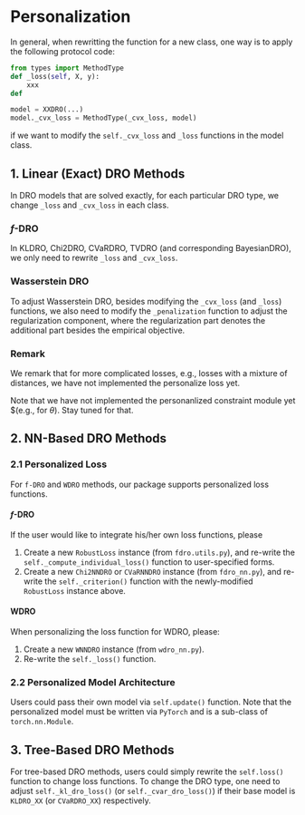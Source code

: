 # Personalization

In general, when rewritting the function for a new class, one way is to apply the following protocol code:
```python
from types import MethodType
def _loss(self, X, y):
    xxx
def

model = XXDRO(...)
model._cvx_loss = MethodType(_cvx_loss, model)
```
if we want to modify the ``self._cvx_loss`` and ``_loss`` functions in the model class.

## 1. Linear (Exact) DRO Methods
In DRO models that are solved exactly, for each particular DRO type, we change ``_loss`` and ``_cvx_loss`` in each class.

### $f$-DRO
In KLDRO, Chi2DRO, CVaRDRO, TVDRO (and corresponding BayesianDRO), we only need to rewrite ``_loss`` and ``_cvx_loss``.

### Wasserstein DRO
To adjust Wasserstein DRO, besides modifying the `_cvx_loss` (and ``_loss``) functions, we also need to modify the `_penalization` function to adjust the regularization component, where the regularization part denotes the additional part besides the empirical objective. 

### Remark
We remark that for more complicated losses, e.g., losses with a mixture of distances, we have not implemented the personalize loss yet.

Note that we have not implemented the personanlized constraint module yet $(e.g., for $\theta$). Stay tuned for that.


## 2. NN-Based DRO Methods

### 2.1 Personalized Loss 

For `f-DRO` and `WDRO` methods, our package supports personalized loss functions.

#### $f$-DRO
If the user would like to integrate his/her own loss functions, please 
1. Create a new `RobustLoss` instance (from `fdro.utils.py`), and re-write the `self._compute_individual_loss()` function to user-specified forms.
2. Create a new `Chi2NNDRO` or `CVaRNNDRO` instance (from `fdro_nn.py`), and re-write the `self._criterion()` function with the newly-modified `RobustLoss` instance above.


#### WDRO
When personalizing the loss function for WDRO, please:
1. Create a new `WNNDRO` instance (from `wdro_nn.py`).
2. Re-write the `self._loss()` function.


### 2.2 Personalized Model Architecture
Users could pass their own model via `self.update()` function. Note that the personalized model must be written via `PyTorch` and is a sub-class of `torch.nn.Module`.


## 3. Tree-Based DRO Methods

For tree-based DRO methods, users could simply rewrite the `self.loss()` function to change loss functions. To change  the DRO type, one need to adjust ``self._kl_dro_loss()`` (or  ``self._cvar_dro_loss()``) if their base model is ``KLDRO_XX`` (or ``CVaRDRO_XX``) respectively. 
